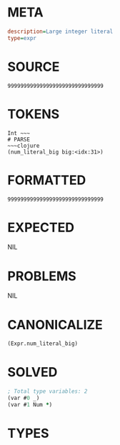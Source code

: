 # META
~~~ini
description=Large integer literal
type=expr
~~~
# SOURCE
~~~roc
999999999999999999999999999999
~~~
# TOKENS
~~~text
Int ~~~
# PARSE
~~~clojure
(num_literal_big big:<idx:31>)
~~~
# FORMATTED
~~~roc
999999999999999999999999999999
~~~
# EXPECTED
NIL
# PROBLEMS
NIL
# CANONICALIZE
~~~clojure
(Expr.num_literal_big)
~~~
# SOLVED
~~~clojure
; Total type variables: 2
(var #0 _)
(var #1 Num *)
~~~
# TYPES
~~~roc
~~~
